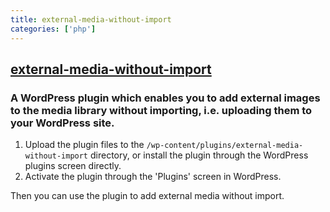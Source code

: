 ```yaml
---
title: external-media-without-import
categories: ['php']
---
```

## [external-media-without-import](https://github.com/zzxiang/external-media-without-import)

### A WordPress plugin which enables you to add external images to the media library without importing, i.e. uploading them to your WordPress site.


1. Upload the plugin files to the `/wp-content/plugins/external-media-without-import` directory, or install the plugin through the WordPress plugins screen directly.
2. Activate the plugin through the 'Plugins' screen in WordPress.

Then you can use the plugin to add external media without import.
